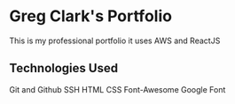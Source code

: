 # Greg Clark's Portfolio

This is my professional portfolio it uses AWS and ReactJS

## Technologies Used

Git and Github
SSH
HTML
CSS
Font-Awesome
Google Font
